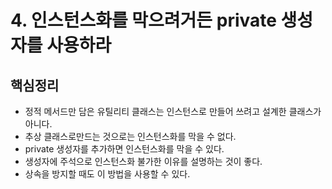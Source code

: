 # 4. 인스턴스화를 막으려거든 private 생성자를 사용하라
## 핵심정리
 * 정적 메서드만 담은 유틸리티 클래스는 인스턴스로 만들어 쓰려고 설계한 클래스가 아니다.
 * 추상 클래스로만드는 것으로는 인스턴스화를 막을 수 없다.
 * private 생성자를 추가하면 인스턴스화를 막을 수 있다.
 * 생성자에 주석으로 인스턴스화 불가한 이유를 설명하는 것이 좋다.
 * 상속을 방지할 때도 이 방법을 사용할 수 있다.
